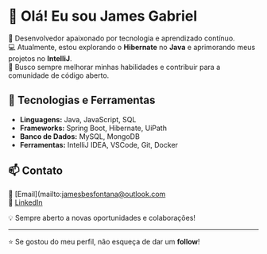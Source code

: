 # 👋 Olá! Eu sou James Gabriel

🎯 Desenvolvedor apaixonado por tecnologia e aprendizado contínuo.  
💻 Atualmente, estou explorando o **Hibernate** no **Java** e aprimorando meus projetos no **IntelliJ**.  
🚀 Busco sempre melhorar minhas habilidades e contribuir para a comunidade de código aberto.  

## 🔧 Tecnologias e Ferramentas  
- **Linguagens:** Java, JavaScript, SQL  
- **Frameworks:** Spring Boot, Hibernate, UiPath 
- **Banco de Dados:** MySQL, MongoDB  
- **Ferramentas:** IntelliJ IDEA, VSCode, Git, Docker

## 📫 Contato  
📩 [Email](mailto:jamesbesfontana@outlook.com  
🔗 [LinkedIn](https://www.linkedin.com/in/james-gabriel-bes-fontana/)  

💡 Sempre aberto a novas oportunidades e colaborações!  

---

⭐ Se gostou do meu perfil, não esqueça de dar um **follow**!  

